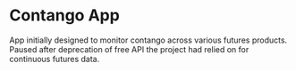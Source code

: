 # Contango App

App initially designed to monitor contango across various futures products. Paused after deprecation of free API the project had relied on for continuous futures data.
